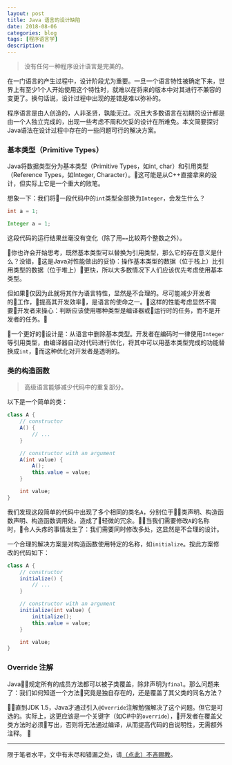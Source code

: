 ```yaml
---
layout: post
title: Java 语言的设计缺陷
date: 2018-08-06
categories: blog
tags: [程序语言学]
description: 
---
```


> 没有任何一种程序设计语言是完美的。

在一门语言的产生过程中，设计阶段尤为重要。一旦一个语言特性被确定下来，世界上有至少1个人开始使用这个特性时，就难以在将来的版本中对其进行不兼容的变更了。换句话说，设计过程中出现的差错是难以弥补的。

程序语言是由人创造的，人非圣贤，孰能无过。况且大多数语言在初期的设计都是由一个人独立完成的，出现一些考虑不周和欠妥的设计在所难免。本文简要探讨Java语法在设计过程中存在的一些问题可行的解决方案。

### 基本类型（Primitive Types）

Java将数据类型分为基本类型（Primitive Types，如int, char）和引用类型（Reference Types，如Integer, Character）。这可能是从C++直接拿来的设计，但实际上它是一个重大的败笔。

想象一下：我们将一段代码中的```int```类型全部换为```Integer```，会发生什么？

```java
int a = 1;
```

```java
Integer a = 1;
```


这段代码的运行结果丝毫没有变化（除了用```==```比较两个整数之外）。

你也许会开始思考，既然基本类型可以替换为引用类型，那么它的存在意义是什么？没错，这是Java对性能做出的妥协：操作基本类型的数据（位于栈上）比引用类型的数据（位于堆上）更快，所以大多数情况下人们应该优先考虑使用基本类型。

但如果仅因为此就将其作为语言特性，显然是不合理的。尽可能减少开发者的工作，提高其开发效率，是语言的使命之一。这样的性能考虑显然不需要开发者来操心：判断应该使用哪种类型是编译器或运行时的任务，而不是开发者的任务。

一个更好的设计是：从语言中删除基本类型。开发者在编码时一律使用```Integer```等引用类型，由编译器自动对代码进行优化，将其中可以用基本类型完成的功能替换成```int```，而这种优化对开发者是透明的。


### 类的构造函数

> 高级语言能够减少代码中的重复部分。

以下是一个简单的类：

```java
class A {
    // constructor
    A() {
        // ...
    }

    // constructor with an argument
    A(int value) {
        A();
        this.value = value;
    }

    int value;
}
```

我们发现这段简单的代码中出现了多个相同的类名```A```，分别位于类声明、构造函数声明、构造函数调用处，造成了轻微的冗余。当我们需要修改```A```的名称时，令人头疼的事情发生了：我们需要同时修改多处，这显然是不合理的设计。

一个合理的解决方案是对构造函数使用特定的名称，如```initialize```。按此方案修改的代码如下：

```java
class A {
    // constructor
    initialize() {
        // ...
    }

    // constructor with an argument
    initialize(int value) {
        initialize();
        this.value = value;
    }

    int value;
}
```

### Override 注解

Java规定所有的成员方法都可以被子类覆盖，除非声明为```final```。那么问题来了：我们如何知道一个方法究竟是独自存在的，还是覆盖了其父类的同名方法？

直到JDK 1.5，Java才通过引入```@Override```注解勉强解决了这个问题。但它是可选的。实际上，这更应该是一个关键字（如C#中的```override```），开发者在覆盖父类方法时必须写出，否则将无法通过编译，从而提高代码的自说明性，无需额外注释。


---
限于笔者水平，文中有未尽和错漏之处，请[（点此）不吝赐教](/contact)。
